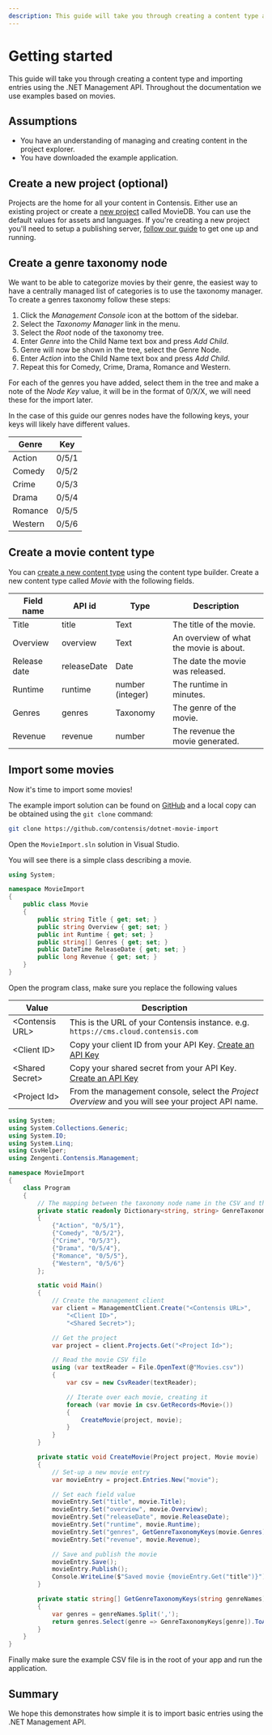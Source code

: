 ```yaml
---
description: This guide will take you through creating a content type and importing entries using the .NET Management API.
---
```

# Getting started

This guide will take you through creating a content type and importing entries using the .NET Management API. Throughout the documentation we use examples based on movies.

## Assumptions

* You have an understanding of managing and creating content in the project explorer.
* You have downloaded the example application.

## Create a new project (optional)

Projects are the home for all your content in Contensis. Either use an existing project or create a [new project](https://zenhub.zengenti.com/Contensis/11.3/kb/setup-and-configuration/Administration/Create-a-project.aspx) called MovieDB. You can use the default values for assets and languages. If you're creating a new project you'll need to setup a publishing server, [follow our guide](https://zenhub.zengenti.com/Contensis/11.3/kb/setup-and-configuration/Configuration/Setup-and-configure-a-publishing-server.aspx) to get one up and running.

## Create a genre taxonomy node

We want to be able to categorize movies by their genre, the easiest way to have a centrally managed list of categories is to use the taxonomy manager. To create a genres taxonomy follow these steps:

1. Click the *Management Console* icon at the bottom of the sidebar.
2. Select the *Taxonomy Manager* link in the menu.
3. Select the *Root* node of the taxonomy tree.
4. Enter *Genre* into the Child Name text box and press *Add Child*.
5. Genre will now be shown in the tree, select the Genre Node.
6. Enter *Action* into the Child Name text box and press *Add Child*.
7. Repeat this for Comedy, Crime, Drama, Romance and Western.

For each of the genres you have added, select them in the tree and make a note of the *Node Key* value, it will be in the format of 0/X/X, we will need these for the import later.

In the case of this guide our genres nodes have the following keys, your keys will likely have different values.

| Genre | Key |
| ---------- | ------ |
| Action | 0/5/1 |
| Comedy | 0/5/2 |
| Crime | 0/5/3 |
| Drama | 0/5/4 |
| Romance | 0/5/5 |
| Western | 0/5/6 |

## Create a movie content type

You can [create a new content type](https://zenhub.zengenti.com/Contensis/11.3/kb/content-types-and-entries/content-types/create-a-content-type.aspx) using the content type builder. Create a new content type called *Movie* with the following fields.

| Field name | API id | Type | Description |
| ---------- | ------ | ---- | ----------- |
| Title | title | Text | The title of the movie. |
| Overview | overview | Text | An overview of what the movie is about. |
| Release date | releaseDate | Date | The date the movie was released. |
| Runtime | runtime | number (integer) | The runtime in minutes. |
| Genres | genres | Taxonomy | The genre of the movie. |
| Revenue | revenue | number | The revenue the movie generated. |

## Import some movies

Now it's time to import some movies!

The example import solution can be found on [GitHub](https://github.com/contensis/dotnet-movie-import) and a local copy can be obtained using the `git clone` command:

``` bash
git clone https://github.com/contensis/dotnet-movie-import
```

Open the `MovieImport.sln` solution in Visual Studio.

You will see there is a simple class describing a movie.

```cs
using System;

namespace MovieImport
{
    public class Movie
    {
        public string Title { get; set; }
        public string Overview { get; set; }
        public int Runtime { get; set; }
        public string[] Genres { get; set; }
        public DateTime ReleaseDate { get; set; }
        public long Revenue { get; set; }
    }
}
```

Open the program class, make sure you replace the following values

| Value | Description |
| ----- | ----------- |
| &lt;Contensis URL&gt; | This is the URL of your Contensis instance. e.g. `https://cms.cloud.contensis.com` |
| &lt;Client ID&gt; | Copy your client ID from your API Key. [Create an API Key](https://zenhub.zengenti.com/Contensis/10.0/kb/content-types-and-entries/api-keys/create-an-api-key.aspx) |
| &lt;Shared Secret&gt; | Copy your shared secret from your API Key. [Create an API Key](https://zenhub.zengenti.com/Contensis/11.3/kb/content-types-and-entries/api-keys/create-an-api-key.aspx) |
| &lt;Project Id&gt; | From the management console, select the *Project Overview* and you will see your project API name. |

```cs
using System;
using System.Collections.Generic;
using System.IO;
using System.Linq;
using CsvHelper;
using Zengenti.Contensis.Management;

namespace MovieImport
{
    class Program
    {
        // The mapping between the taxonomy node name in the CSV and the taxonomy key to save
        private static readonly Dictionary<string, string> GenreTaxonomyKeys = new Dictionary<string, string>
        {
            {"Action", "0/5/1"},
            {"Comedy", "0/5/2"},
            {"Crime", "0/5/3"},
            {"Drama", "0/5/4"},
            {"Romance", "0/5/5"},
            {"Western", "0/5/6"}
        };

        static void Main()
        {
            // Create the management client
            var client = ManagementClient.Create("<Contensis URL>",
                "<Client ID>",
                "<Shared Secret>");

            // Get the project
            var project = client.Projects.Get("<Project Id>");

            // Read the movie CSV file
            using (var textReader = File.OpenText(@"Movies.csv"))
            {
                var csv = new CsvReader(textReader);

                // Iterate over each movie, creating it
                foreach (var movie in csv.GetRecords<Movie>())
                {
                    CreateMovie(project, movie);
                }
            }
        }

        private static void CreateMovie(Project project, Movie movie)
        {
            // Set-up a new movie entry
            var movieEntry = project.Entries.New("movie");

            // Set each field value
            movieEntry.Set("title", movie.Title);
            movieEntry.Set("overview", movie.Overview);
            movieEntry.Set("releaseDate", movie.ReleaseDate);
            movieEntry.Set("runtime", movie.Runtime);
            movieEntry.Set("genres", GetGenreTaxonomyKeys(movie.Genres));
            movieEntry.Set("revenue", movie.Revenue);

            // Save and publish the movie
            movieEntry.Save();
            movieEntry.Publish();
            Console.WriteLine($"Saved movie {movieEntry.Get("title")}");
        }

        private static string[] GetGenreTaxonomyKeys(string genreNames)
        {
            var genres = genreNames.Split(',');
            return genres.Select(genre => GenreTaxonomyKeys[genre]).ToArray();
        }
    }
}
```

Finally make sure the example CSV file is in the root of your app and run the application.

## Summary

We hope this demonstrates how simple it is to import basic entries using the .NET Management API.

